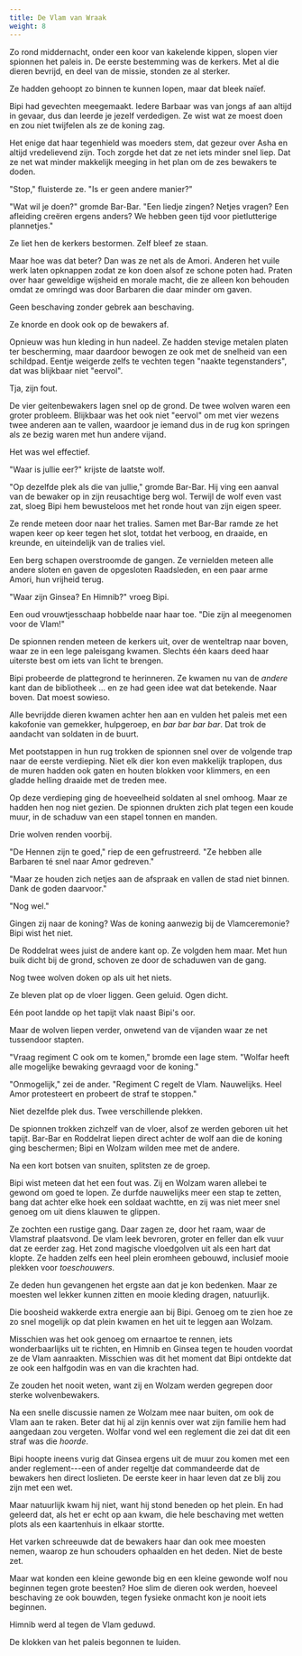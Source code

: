 ```yaml
---
title: De Vlam van Wraak
weight: 8
---
```

Zo rond middernacht, onder een koor van kakelende kippen, slopen vier spionnen het paleis in. De eerste bestemming was de kerkers. Met al die dieren bevrijd, en deel van de missie, stonden ze al sterker. 

Ze hadden gehoopt zo binnen te kunnen lopen, maar dat bleek naïef.

Bipi had gevechten meegemaakt. Iedere Barbaar was van jongs af aan altijd in gevaar, dus dan leerde je jezelf verdedigen. Ze wist wat ze moest doen en zou niet twijfelen als ze de koning zag.

Het enige dat haar tegenhield was moeders stem, dat gezeur over Asha en altijd vredelievend zijn. Toch zorgde het dat ze net iets minder snel liep. Dat ze net wat minder makkelijk meeging in het plan om de zes bewakers te doden.

"Stop," fluisterde ze. "Is er geen andere manier?"

"Wat wil je doen?" gromde Bar-Bar. "Een liedje zingen? Netjes vragen? Een afleiding creëren ergens anders? We hebben geen tijd voor pietlutterige plannetjes."

Ze liet hen de kerkers bestormen. Zelf bleef ze staan.

Maar hoe was dat beter? Dan was ze net als de Amori. Anderen het vuile werk laten opknappen zodat ze kon doen alsof ze schone poten had. Praten over haar geweldige wijsheid en morale macht, die ze alleen kon behouden omdat ze omringd was door Barbaren die daar minder om gaven.

Geen beschaving zonder gebrek aan beschaving.

Ze knorde en dook ook op de bewakers af.

Opnieuw was hun kleding in hun nadeel. Ze hadden stevige metalen platen ter bescherming, maar daardoor bewogen ze ook met de snelheid van een schildpad. Eentje weigerde zelfs te vechten tegen "naakte tegenstanders", dat was blijkbaar niet "eervol".

Tja, zijn fout. 

De vier geitenbewakers lagen snel op de grond. De twee wolven waren een groter probleem. Blijkbaar was het ook niet "eervol" om met vier wezens twee anderen aan te vallen, waardoor je iemand dus in de rug kon springen als ze bezig waren met hun andere vijand.

Het was wel effectief.

"Waar is jullie eer?" krijste de laatste wolf.

"Op dezelfde plek als die van jullie," gromde Bar-Bar. Hij ving een aanval van de bewaker op in zijn reusachtige berg wol. Terwijl de wolf even vast zat, sloeg Bipi hem bewusteloos met het ronde hout van zijn eigen speer.

Ze rende meteen door naar het tralies. Samen met Bar-Bar ramde ze het wapen keer op keer tegen het slot, totdat het verboog, en draaide, en kreunde, en uiteindelijk van de tralies viel.

Een berg schapen overstroomde de gangen. Ze vernielden meteen alle andere sloten en gaven de opgesloten Raadsleden, en een paar arme Amori, hun vrijheid terug.

"Waar zijn Ginsea? En Himnib?" vroeg Bipi.

Een oud vrouwtjesschaap hobbelde naar haar toe. "Die zijn al meegenomen voor de Vlam!"

De spionnen renden meteen de kerkers uit, over de wenteltrap naar boven, waar ze in een lege paleisgang kwamen. Slechts één kaars deed haar uiterste best om iets van licht te brengen.

Bipi probeerde de plattegrond te herinneren. Ze kwamen nu van de _andere_ kant dan de bibliotheek ... en ze had geen idee wat dat betekende. Naar boven. Dat moest sowieso.

Alle bevrijdde dieren kwamen achter hen aan en vulden het paleis met een kakofonie van gemekker, hulpgeroep, en _bar bar bar bar_. Dat trok de aandacht van soldaten in de buurt.

Met pootstappen in hun rug trokken de spionnen snel over de volgende trap naar de eerste verdieping. Niet elk dier kon even makkelijk traplopen, dus de muren hadden ook gaten en houten blokken voor klimmers, en een gladde helling draaide met de treden mee.

Op deze verdieping ging de hoeveelheid soldaten al snel omhoog. Maar ze hadden hen nog niet gezien. De spionnen drukten zich plat tegen een koude muur, in de schaduw van een stapel tonnen en manden.

Drie wolven renden voorbij.

"De Hennen zijn te goed," riep de een gefrustreerd. "Ze hebben alle Barbaren té snel naar Amor gedreven."

"Maar ze houden zich netjes aan de afspraak en vallen de stad niet binnen. Dank de goden daarvoor."

"Nog wel."

Gingen zij naar de koning? Was de koning aanwezig bij de Vlamceremonie? Bipi wist het niet.

De Roddelrat wees juist de andere kant op. Ze volgden hem maar. Met hun buik dicht bij de grond, schoven ze door de schaduwen van de gang. 

Nog twee wolven doken op als uit het niets.

Ze bleven plat op de vloer liggen. Geen geluid. Ogen dicht.

Eén poot landde op het tapijt vlak naast Bipi's oor. 

Maar de wolven liepen verder, onwetend van de vijanden waar ze net tussendoor stapten.

"Vraag regiment C ook om te komen," bromde een lage stem. "Wolfar heeft alle mogelijke bewaking gevraagd voor de koning."

"Onmogelijk," zei de ander. "Regiment C regelt de Vlam. Nauwelijks. Heel Amor protesteert en probeert de straf te stoppen."

Niet dezelfde plek dus. Twee verschillende plekken.

De spionnen trokken zichzelf van de vloer, alsof ze werden geboren uit het tapijt. Bar-Bar en Roddelrat liepen direct achter de wolf aan die de koning ging beschermen; Bipi en Wolzam wilden mee met de andere.

Na een kort botsen van snuiten, splitsten ze de groep.

Bipi wist meteen dat het een fout was. Zij en Wolzam waren allebei te gewond om goed te lopen. Ze durfde nauwelijks meer een stap te zetten, bang dat achter elke hoek een soldaat wachtte, en zij was niet meer snel genoeg om uit diens klauwen te glippen.

Ze zochten een rustige gang. Daar zagen ze, door het raam, waar de Vlamstraf plaatsvond. De vlam leek bevroren, groter en feller dan elk vuur dat ze eerder zag. Het zond magische vloedgolven uit als een hart dat klopte. Ze hadden zelfs een heel plein eromheen gebouwd, inclusief mooie plekken voor _toeschouwers_. 

Ze deden hun gevangenen het ergste aan dat je kon bedenken. Maar ze moesten wel lekker kunnen zitten en mooie kleding dragen, natuurlijk.

Die boosheid wakkerde extra energie aan bij Bipi. Genoeg om te zien hoe ze zo snel mogelijk op dat plein kwamen en het uit te leggen aan Wolzam.

Misschien was het ook genoeg om ernaartoe te rennen, iets wonderbaarlijks uit te richten, en Himnib en Ginsea tegen te houden voordat ze de Vlam aanraakten. Misschien was dit het moment dat Bipi ontdekte dat ze ook een halfgodin was en van die krachten had.

Ze zouden het nooit weten, want zij en Wolzam werden gegrepen door sterke wolvenbewakers. 

Na een snelle discussie namen ze Wolzam mee naar buiten, om ook de Vlam aan te raken. Beter dat hij al zijn kennis over wat zijn familie hem had aangedaan zou vergeten. Wolfar vond wel een reglement die zei dat dit een straf was die _hoorde_. 

Bipi hoopte ineens vurig dat Ginsea ergens uit de muur zou komen met een ander reglement---een of ander regeltje dat commandeerde dat de bewakers hen direct loslieten. De eerste keer in haar leven dat ze blij zou zijn met een wet.

Maar natuurlijk kwam hij niet, want hij stond beneden op het plein. En had geleerd dat, als het er echt op aan kwam, die hele beschaving met wetten plots als een kaartenhuis in elkaar stortte.

Het varken schreeuwde dat de bewakers haar dan ook mee moesten nemen, waarop ze hun schouders ophaalden en het deden. Niet de beste zet.

Maar wat konden een kleine gewonde big en een kleine gewonde wolf nou beginnen tegen grote beesten? Hoe slim de dieren ook werden, hoeveel beschaving ze ook bouwden, tegen fysieke onmacht kon je nooit iets beginnen.

Himnib werd al tegen de Vlam geduwd. 

De klokken van het paleis begonnen te luiden.